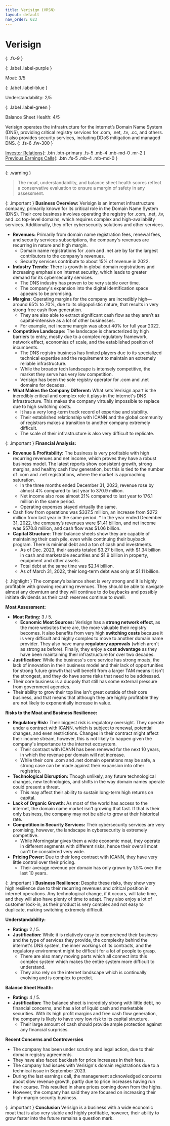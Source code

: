 ```yaml
---
title: Verisign (VRSN)
layout: default
nav_order: 623
---
```


# Verisign
{: .fs-9 }

{: .label .label-purple }

Moat: 3/5

{: .label .label-blue }

Understandability: 2/5

{: .label .label-green }

Balance Sheet Health: 4/5

Verisign operates the infrastructure for the internet’s Domain Name System (DNS), providing critical registry services for .com, .net, .tv, .cc, and others. It also provides security services, including DDoS mitigation and managed DNS.
{: .fs-6 .fw-300 }

[Investor Relations](https://www.google.com/search?q=VRSN+investor+relations){: .btn .btn-primary .fs-5 .mb-4 .mb-md-0 .mr-2 }
[Previous Earnings Calls](https://discountingcashflows.com/company/VRSN/transcripts/){: .btn .fs-5 .mb-4 .mb-md-0 }

---

{: .warning }
>The moat, understandability, and balance sheet health scores reflect a conservative evaluation to ensure a margin of safety in any assessment.



{: .important }
**Business Overview:** Verisign is an internet infrastructure company, primarily known for its critical role in the Domain Name System (DNS). Their core business involves operating the registry for .com, .net, .tv, and .cc top-level domains, which requires complex and high-availability services. Additionally, they offer cybersecurity solutions and other services.

*   **Revenues:** Primarily from domain name registration fees, renewal fees, and security services subscriptions, the company's revenues are recurring in nature and high margin.
    *   Domain name registrations for .com and .net are by far the largest contributors to the company's revenues.
    *   Security services contribute to about 15% of revenue in 2022.
*   **Industry Trends:** There is growth in global domain registrations and increasing emphasis on internet security, which leads to greater demand for its cybersecurity services.
    *   The DNS industry has proven to be very stable over time.
    *   The company's expansion into the digital identification space appears to be promising.
*  **Margins:** Operating margins for the company are incredibly high—around 65% to 70%, due to its oligopolistic nature, that results in very strong free cash flow generation.
    *   They are also able to extract significant cash flow as they aren’t as capital-intensive as a lot of other businesses.
   *   For example, net income margin was about 40% for full year 2022.
*   **Competitive Landscape:** The landscape is characterized by high barriers to entry, mostly due to a complex regulatory framework, network effect, economies of scale, and the established position of incumbents.
    *   The DNS registry business has limited players due to its specialized technical expertise and the requirement to maintain an extremely reliable infrastructure.
    *  While the broader tech landscape is intensely competitive, the market they serve has very low competition.
    * Verisign has been the sole registry operator for .com and .net domains for decades.
*   **What Makes the Company Different:** What sets Verisign apart is the incredibly critical and complex role it plays in the internet's DNS infrastructure. This makes the company virtually impossible to replace due to high switching costs.
    *  It has a very long-term track record of expertise and stability.
    *   Their established relationship with ICANN and the global community of registrars makes a transition to another company extremely difficult.
    *  The scale of their infrastructure is also very difficult to replicate.

{: .important }
**Financial Analysis:**

*   **Revenue & Profitability:** The business is very profitable with high recurring revenues and net income, which proves they have a robust business model. The latest reports show consistent growth, strong margins, and healthy cash flow generation, but this is tied to the number of .com and .net registrations, where the market is approaching saturation.
    *   In the three months ended December 31, 2023, revenue rose by almost 4% compared to last year to 370.9 million.
    *  Net income also rose almost 21% compared to last year to 176.1 million in the same period.
    * Operating expenses stayed virtually the same.
   * Cash flow from operations was $337.5 million, an increase from $272 million from last year in the same period.
    * In the year ended December 31, 2022, the company’s revenues were $1.41 billion, and net income was $570.8 million, and cash flow was $1.06 billion.
*   **Capital Structure**: Their balance sheets show they are capable of maintaining their cash pile, even while continuing their buyback program. There is minimal debt and a ton of cash and investments.
    *   As of Dec. 2023, their assets totaled $3.27 billion, with $1.34 billion in cash and marketable securities and $1.9 billion in property, equipment and other assets.
    *   Total debt at the same time was $2.14 billion.
    * As of March 31, 2022, their long-term debt was only at $1.11 billion.
  
{: .highlight }
The company’s balance sheet is very strong and it is highly profitable with growing recurring revenues. They should be able to navigate almost any downturn and they will continue to do buybacks and possibly initiate dividends as their cash reserves continue to swell.

**Moat Assessment:**

*  **Moat Rating:** 3 / 5.
    *   **Economic Moat Sources:** Verisign has a **strong network effect**, as the more websites there are, the more valuable their registry becomes. It also benefits from very high **switching costs** because it is very difficult and highly complex to move to another domain name provider. They also have many **regulatory approvals** (which aren't as strong as before). Finally, they enjoy a **cost advantage** as they have been maintaining their infrastructure for over two decades.
*   **Justification:** While the business's core service has strong moats, the lack of innovation in their business model and their lack of opportunities for strong future growth that will benefit from a larger TAM means it isn't the strongest, and they do have some risks that need to be addressed. 
   *   Their core business is a duopoly that still has some external pressure from government agencies.
   *  Their ability to grow their top line isn't great outside of their core business, and that means that although they are highly profitable they are not likely to exponentially increase in value.

**Risks to the Moat and Business Resilience:**

* **Regulatory Risk:** Their biggest risk is regulatory oversight. They operate under a contract with ICANN, which is subject to renewal, potential changes, and even restrictions. Changes in their contract might affect their income stream, however, this is not likely to happen given the company's importance to the internet ecosystem.
    *  Their contract with ICANN has been renewed for the next 10 years, in which the revenue per domain will not increase.
    * While their core .com and .net domain operations may be safe, a strong case can be made against their expansion into other registries.
* **Technological Disruption:** Though unlikely, any future technological changes, new technologies, and shifts in the way domain names operate could present a threat.
    *   This may affect their ability to sustain long-term high returns on capital.
*   **Lack of Organic Growth:** As most of the world has access to the internet, the domain name market isn't growing that fast. If that is their only business, the company may not be able to grow at their historical rate.
*   **Competition in Security Services:** Their cybersecurity services are very promising, however, the landscape in cybersecurity is extremely competitive.
    *   While Morningstar gives them a wide economic moat, they operate in different segments with different risks, hence their overall moat can't be considered very wide.
*  **Pricing Power:** Due to their long contract with ICANN, they have very little control over their pricing. 
     * Their average revenue per domain has only grown by 1.5% over the last 10 years.

{: .important }
**Business Resilience:** Despite these risks, they show very high resilience due to their recurring revenues and critical position in internet operations. Any technological change, if it occurs, will take time, and they will also have plenty of time to adapt. They also enjoy a lot of customer lock-in, as their product is very complex and not easy to duplicate, making switching extremely difficult.

**Understandability:**

*   **Rating:** 2 / 5.
*   **Justification:** While it is relatively easy to comprehend their business and the type of services they provide, the complexity behind the internet's DNS system, the inner workings of its contracts, and the regulatory environment might be difficult for a lot of people to grasp.
    *    There are also many moving parts which all connect into this complex system which makes the entire system more difficult to understand.
    *  They also rely on the internet landscape which is continually evolving and is complex to predict.
   
**Balance Sheet Health:**

*   **Rating:** 4 / 5.
*   **Justification:** The balance sheet is incredibly strong with little debt, no financial concerns, and has a lot of liquid cash and marketable securities. With its high profit margins and free cash flow generation, the company is likely to have very low risk to its capital structure.
    *   Their large amount of cash should provide ample protection against any financial surprises.

**Recent Concerns and Controversies**

*    The company has been under scrutiny and legal action, due to their domain registry agreements. 
   *   They have also faced backlash for price increases in their fees.
   * The company had issues with Verisign's domain registrations due to a technical issue in September 2023.
*   During the last earnings call, the management acknowledged concerns about slow revenue growth, partly due to price increases having run their course. This resulted in share prices coming down from the highs.
   * However, the company has said they are focused on increasing their high-margin security business.

{: .important }
**Conclusion** Verisign is a business with a wide economic moat that is also very stable and highly profitable, however, their ability to grow faster into the future remains a question mark.
